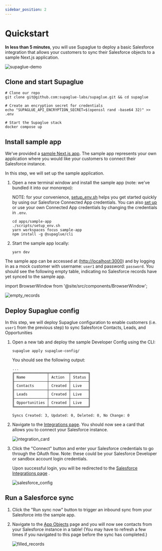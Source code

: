 ```yaml
---
sidebar_position: 2
---
```


# Quickstart

**In less than 5 minutes**, you will use Supaglue to deploy a basic Salesforce integration that allows your customers to sync their Salesforce objects to a sample Next.js application.

![supaglue-demo](/img/supaglue_gif.gif)

## Clone and start Supaglue

```shell
# Clone our repo
git clone git@github.com:supaglue-labs/supaglue.git && cd supaglue

# Create an encryption secret for credentials
echo "SUPAGLUE_API_ENCRYPTION_SECRET=$(openssl rand -base64 32)" >> .env

# Start the Supaglue stack
docker compose up
```

## Install sample app

We've provided a [sample Next.js app](https://github.com/supaglue-labs/supaglue/blob/main/apps/sample-app/). The sample app represents your own application where you would like your customers to connect their Salesforce instance.

In this step, we will set up the sample application.

1. Open a new terminal window and install the sample app (note: we've bundled it into our monorepo):

   NOTE: for your convenience, [setup_env.sh](https://github.com/supaglue-labs/supaglue/blob/main/apps/sample-app/scripts/setup_env.sh) helps you get started quickly by using our Salesforce Connected App credentials. You can also [set up](/references/setup_salesforce) or use your own Connected App credentials by changing the credentials in `.env`.

   ```shell
   cd apps/sample-app
   ./scripts/setup_env.sh
   yarn workspaces focus sample-app
   npm install -g @supaglue/cli
   ```

1. Start the sample app locally:

   ```shell
   yarn dev
   ```

The sample app can be accessed at ([http://localhost:3000](http://localhost:3000)) and by logging in as a mock customer with username: `user1` and password: `password`. You should see the following empty table, indicating no Salesforce records have yet synced to the sample app.

import BrowserWindow from '@site/src/components/BrowserWindow';

<BrowserWindow url="http://localhost:3000">

![empty_records](/img/quickstart/app_empty_records.png 'empty records sample app')
</BrowserWindow>

## Deploy Supaglue config

In this step, we will deploy Supaglue configuration to enable customers (i.e. `user1` from the previous step) to sync Salesforce Contacts, Leads, and Opportunities

1. Open a new tab and deploy the sample Developer Config using the CLI:

   ```shell
   supaglue apply supaglue-config/
   ```

   You should see the following output:

   ```console
   ...
   ╔═══════════════╤═════════╤════════╗
   ║ Name          │ Action  │ Status ║
   ╟───────────────┼─────────┼────────╢
   ║ Contacts      │ Created │ Live   ║
   ╟───────────────┼─────────┼────────╢
   ║ Leads         │ Created │ Live   ║
   ╟───────────────┼─────────┼────────╢
   ║ Opportunities │ Created │ Live   ║
   ╚═══════════════╧═════════╧════════╝

   Syncs Created: 3, Updated: 0, Deleted: 0, No Change: 0
   ```

1. Navigate to the [Integrations page](http://localhost:3000/integrations). You should now see a card that allows you to connect your Salesforce instance.

   <BrowserWindow url="http://localhost:3000/integrations">

   ![integration_card](/img/quickstart/app_salesforce_connect_card.png 'integration_card sample app')
   </BrowserWindow>

1. Click the "Connect" button and enter your Salesforce credentials to go through the OAuth flow. Note: these could be your Salesforce Developer or sandbox account login credentials.

   Upon successful login, you will be redirected to the [Salesforce Integrations page](http://localhost:3000/integrations/salesforce) .

   <BrowserWindow url="http://localhost:3000/integrations/salesforce">

   ![salesforce_config](/img/quickstart/app_sync_config_card.png 'salesforce config sample app')
   </BrowserWindow>

## Run a Salesforce sync

1. Click the "Run sync now" button to trigger an inbound sync from your Salesforce into the sample app.

1. Navigate to the [App Objects](http://localhost:3000/) page and you will now see contacts from your Salesforce instance in a table! (You may have to refresh a few times if you navigated to this page before the sync has completed.)

   <BrowserWindow url="http://localhost:3000/integrations">

   ![filled_records](/img/quickstart/app_filled_records.png 'filled records sample app')
   </BrowserWindow>
